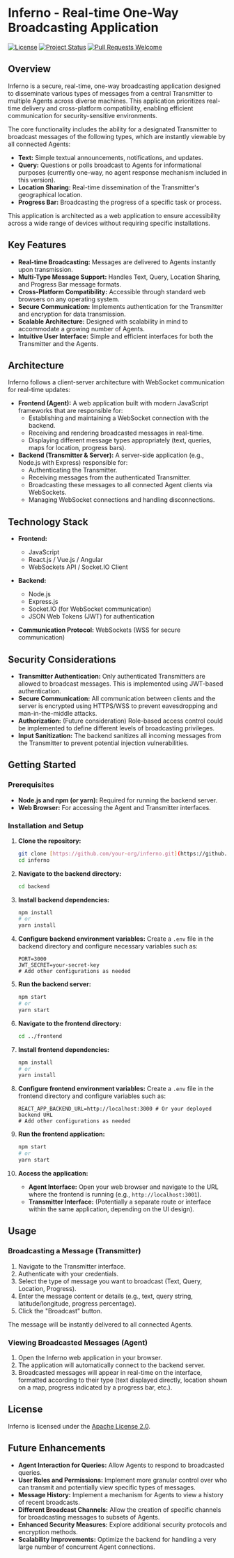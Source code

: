 # Inferno - Real-time One-Way Broadcasting Application

[![License](https://img.shields.io/badge/License-Apache%202.0-blue.svg)](https://opensource.org/licenses/Apache-2.0)
[![Project Status](https://img.shields.io/badge/Status-Development-yellow)](https://github.com/your-org/inferno)
[![Pull Requests Welcome](https://img.shields.io/badge/PRs-Welcome-brightgreen.svg)](https://github.com/your-org/inferno/pulls)

## Overview

Inferno is a secure, real-time, one-way broadcasting application designed to disseminate various types of messages from a central Transmitter to multiple Agents across diverse machines. This application prioritizes real-time delivery and cross-platform compatibility, enabling efficient communication for security-sensitive environments.

The core functionality includes the ability for a designated Transmitter to broadcast messages of the following types, which are instantly viewable by all connected Agents:

* **Text:** Simple textual announcements, notifications, and updates.
* **Query:** Questions or polls broadcast to Agents for informational purposes (currently one-way, no agent response mechanism included in this version).
* **Location Sharing:** Real-time dissemination of the Transmitter's geographical location.
* **Progress Bar:** Broadcasting the progress of a specific task or process.

This application is architected as a web application to ensure accessibility across a wide range of devices without requiring specific installations.

## Key Features

* **Real-time Broadcasting:** Messages are delivered to Agents instantly upon transmission.
* **Multi-Type Message Support:** Handles Text, Query, Location Sharing, and Progress Bar message formats.
* **Cross-Platform Compatibility:** Accessible through standard web browsers on any operating system.
* **Secure Communication:** Implements authentication for the Transmitter and encryption for data transmission.
* **Scalable Architecture:** Designed with scalability in mind to accommodate a growing number of Agents.
* **Intuitive User Interface:** Simple and efficient interfaces for both the Transmitter and the Agents.

## Architecture

Inferno follows a client-server architecture with WebSocket communication for real-time updates:

* **Frontend (Agent):** A web application built with modern JavaScript frameworks that are responsible for:
    * Establishing and maintaining a WebSocket connection with the backend.
    * Receiving and rendering broadcasted messages in real-time.
    * Displaying different message types appropriately (text, queries, maps for location, progress bars).
* **Backend (Transmitter & Server):** A server-side application (e.g., Node.js with Express) responsible for:
    * Authenticating the Transmitter.
    * Receiving messages from the authenticated Transmitter.
    * Broadcasting these messages to all connected Agent clients via WebSockets.
    * Managing WebSocket connections and handling disconnections.

## Technology Stack

* **Frontend:**
    * JavaScript
    * React.js / Vue.js / Angular
    * WebSockets API / Socket.IO Client

* **Backend:**
    * Node.js
    * Express.js
    * Socket.IO (for WebSocket communication)
    * JSON Web Tokens (JWT) for authentication
* **Communication Protocol:** WebSockets (WSS for secure communication)

## Security Considerations

* **Transmitter Authentication:** Only authenticated Transmitters are allowed to broadcast messages. This is implemented using JWT-based authentication.
* **Secure Communication:** All communication between clients and the server is encrypted using HTTPS/WSS to prevent eavesdropping and man-in-the-middle attacks.
* **Authorization:** (Future consideration) Role-based access control could be implemented to define different levels of broadcasting privileges.
* **Input Sanitization:** The backend sanitizes all incoming messages from the Transmitter to prevent potential injection vulnerabilities.

## Getting Started

### Prerequisites

* **Node.js and npm (or yarn):** Required for running the backend server.
* **Web Browser:** For accessing the Agent and Transmitter interfaces.

### Installation and Setup

1.  **Clone the repository:**
    ```bash
    git clone [https://github.com/your-org/inferno.git](https://github.com/your-org/inferno.git)
    cd inferno
    ```

2.  **Navigate to the backend directory:**
    ```bash
    cd backend
    ```

3.  **Install backend dependencies:**
    ```bash
    npm install
    # or
    yarn install
    ```

4.  **Configure backend environment variables:**
    Create a `.env` file in the backend directory and configure necessary variables such as:
    ```env
    PORT=3000
    JWT_SECRET=your-secret-key
    # Add other configurations as needed
    ```

5.  **Run the backend server:**
    ```bash
    npm start
    # or
    yarn start
    ```

6.  **Navigate to the frontend directory:**
    ```bash
    cd ../frontend
    ```

7.  **Install frontend dependencies:**
    ```bash
    npm install
    # or
    yarn install
    ```

8.  **Configure frontend environment variables:**
    Create a `.env` file in the frontend directory and configure variables such as:
    ```env
    REACT_APP_BACKEND_URL=http://localhost:3000 # Or your deployed backend URL
    # Add other configurations as needed
    ```

9.  **Run the frontend application:**
    ```bash
    npm start
    # or
    yarn start
    ```

10. **Access the application:**
    * **Agent Interface:** Open your web browser and navigate to the URL where the frontend is running (e.g., `http://localhost:3001`).
    * **Transmitter Interface:** (Potentially a separate route or interface within the same application, depending on the UI design).

## Usage

### Broadcasting a Message (Transmitter)

1.  Navigate to the Transmitter interface.
2.  Authenticate with your credentials.
3.  Select the type of message you want to broadcast (Text, Query, Location, Progress).
4.  Enter the message content or details (e.g., text, query string, latitude/longitude, progress percentage).
5.  Click the "Broadcast" button.

The message will be instantly delivered to all connected Agents.

### Viewing Broadcasted Messages (Agent)

1.  Open the Inferno web application in your browser.
2.  The application will automatically connect to the backend server.
3.  Broadcasted messages will appear in real-time on the interface, formatted according to their type (text displayed directly, location shown on a map, progress indicated by a progress bar, etc.).


## License

Inferno is licensed under the [Apache License 2.0](LICENSE).

## Future Enhancements

* **Agent Interaction for Queries:** Allow Agents to respond to broadcasted queries.
* **User Roles and Permissions:** Implement more granular control over who can transmit and potentially view specific types of messages.
* **Message History:** Implement a mechanism for Agents to view a history of recent broadcasts.
* **Different Broadcast Channels:** Allow the creation of specific channels for broadcasting messages to subsets of Agents.
* **Enhanced Security Measures:** Explore additional security protocols and encryption methods.
* **Scalability Improvements:** Optimize the backend for handling a very large number of concurrent Agent connections.
